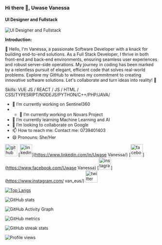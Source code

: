 ### Hi there 👋, Uwase Vanessa
#### UI Designer and Fullstack
![UI Designer and Fullstack](https://github.com/van-eus)

**Introduction:**

👋 Hello, I'm Vanessa, a passionate Software Developer with a knack for building end-to-end solutions. As a Full Stack Developer, I thrive in both front-end and back-end environments, ensuring seamless user experiences and robust server-side operations. My journey in coding has been marked by a relentless pursuit of elegant, efficient code that solves real-world problems. Explore my GitHub to witness my commitment to creating innovative software solutions. Let's collaborate and turn ideas into reality! 🚀

Skills: VUE JS / REACT / JS / HTML / CSS/TYPESRIPT/NODEJS/PYTHON/C++/PHP/JAVA/

- 🔭 I’m currently working on Sentinel360
- - 🔭 I’m currently working on Novars Project 
- 🌱 I’m currently learning Machine Learning and AI 
- 👯 I’m looking to collaborate on Google 
- 📫 How to reach me: Contact me: 0739401403 
- 😄 Pronouns: She/Her 


[<img src='https://cdn.jsdelivr.net/npm/simple-icons@3.0.1/icons/github.svg' alt='github' height='40'>](https://github.com/van-eus)  [<img src='https://cdn.jsdelivr.net/npm/simple-icons@3.0.1/icons/linkedin.svg' alt='linkedin' height='40'>](https://www.linkedin.com/in/Uwase Vanessa/)  [<img src='https://cdn.jsdelivr.net/npm/simple-icons@3.0.1/icons/facebook.svg' alt='facebook' height='40'>](https://www.facebook.com/Uwase Vanessa)  [<img src='https://cdn.jsdelivr.net/npm/simple-icons@3.0.1/icons/instagram.svg' alt='instagram' height='40'>](https://www.instagram.com/ van_eus/)  [<img src='https://cdn.jsdelivr.net/npm/simple-icons@3.0.1/icons/twitter.svg' alt='twitter' height='40'>](https://twitter.com/@van_e_us)  

[![Top Langs](https://github-readme-stats.vercel.app/api/top-langs/?username=van-eus)](https://github.com/anuraghazra/github-readme-stats)

![GitHub stats](https://github-readme-stats.vercel.app/api?username=van-eus&show_icons=true)  

![GitHub Activity Graph](https://activity-graph.herokuapp.com/graph?username=van-eus)  

![GitHub metrics](https://metrics.lecoq.io/van-eus)  

![GitHub streak stats](https://streak-stats.demolab.com/?user=van-eus)  

![Profile views](https://gpvc.arturio.dev/van-eus)  
